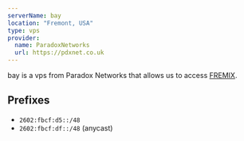```yaml
---
serverName: bay
location: "Fremont, USA"
type: vps
provider:
  name: ParadoxNetworks
  url: https://pdxnet.co.uk
---
```


bay is a vps from Paradox Networks that allows us to access [FREMIX](https://fremix.exchange/).

## Prefixes

- `2602:fbcf:d5::/48`
- `2602:fbcf:df::/48` (anycast)
